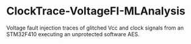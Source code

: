 # ClockTrace-VoltageFI-MLAnalysis
Voltage fault injection traces of glitched Vcc and clock signals from an STM32F410 executing an unprotected software AES.
